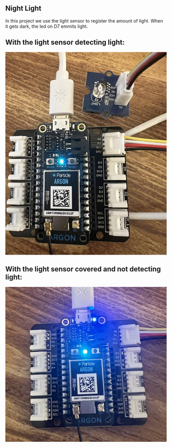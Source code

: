 ## Night Light

In this project we use the light sensor to register the amount of light. When it gets dark, the led on D7 emmits light.


## With the light sensor detecting light:

![light](./images/light.jpg)

## With the light sensor covered and not detecting light:

![dark](./images/dark.jpg)

